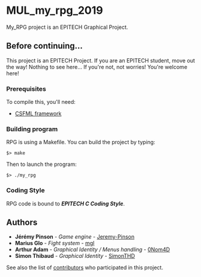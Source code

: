 # MUL_my_rpg_2019

My_RPG project is an EPITECH Graphical Project.

## Before continuing...

This project is an EPITECH Project. If you are an EPITECH student, move out the way! Nothing to see here...
If you're not, not worries! You're welcome here!

### Prerequisites

To compile this, you'll need:

* [CSFML framework](https://www.sfml-dev.org/download/csfml/)

### Building program

RPG is using a Makefile. You can build the project by typing:
```
$> make
```

Then to launch the program:
```
$> ./my_rpg
```

### Coding Style

RPG code is bound to **_EPITECH C Coding Style_**.

## Authors

* **Jérémy Pinson** - *Game engine* - [Jeremy-Pinson](https://github.com/Jeremy-Pinson)
* **Marius Glo** - *Fight system* - [mgl](https://github.com/mgl)
* **Arthur Adam** - *Graphical Identity / Menus handling* - [0Nom4D](https://github.com/0Nom4D)
* **Simon Thibaud** - *Graphical Identity* - [SimonTHD](https://github.com/SimonTHD)

See also the list of [contributors](https://github.com/Jeremy-Pinson/MUL_my_rpg_2019/graphs/contributors) who participated in this project.
